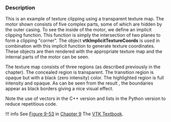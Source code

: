 ### Description

This is an example of texture clipping using a transparent texture map. The motor shown consists of five complex parts, some of which are hidden by the outer casing. To see the inside of the motor, we define an implicit clipping function. This function is simply the intersection of two planes to form a clipping "corner". The object **vtkImplicitTextureCoords** is used in combination with this implicit function to generate texture coordinates. These objects are then rendered with the appropriate texture map and the internal parts of the motor can be seen.

The texture map consists of three regions (as described previously in the chapter). The concealed region is transparent. The transition region is opaque but with a black (zero intensity) color. The highlighted region is full intensity and opaque. As can be seen from the result , the boundaries appear as black borders giving a nice visual effect.

Note the use of vectors in the C++ version and lists in the Python version to reduce repetitious code.

!!! info
    See [Figure 9-53](../../../VTKBook/09Chapter9/#Figure%209-53) in [Chapter 9](../../../VTKBook/09Chapter9) The [VTK Textbook](../../../VTKBook/01Chapter1).
